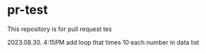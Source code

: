 # pr-test
This repository is for pull request tes

2023.08.30. 4:15PM
add loop that times 10 each number in data list
